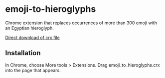 emoji-to-hieroglyphs
=============

Chrome extension that replaces occurrences of more than 300 emoji with an Egyptian hieroglyph.

[Direct download of crx file](https://github.com/etiennefd/emoji-to-hieroglyphs/blob/master/emoji_to_hieroglyphs.crx?raw=true)

Installation
------------

In Chrome, choose More tools > Extensions. Drag emoji_to_hieroglyphs.crx into the page that appears.


